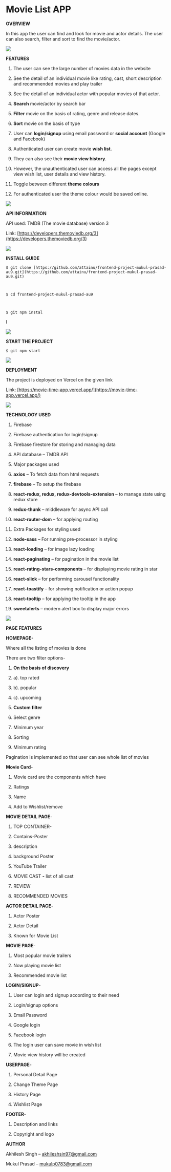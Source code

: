 # **Movie List APP**

**OVERVIEW**

In this app the user can find and look for movie and actor details. The user can also search, filter and sort to find the movie/actor.

![](RackMultipart20210121-4-1at6jwq_html_9c0fdd29d2e8037f.gif)

**FEATURES**

1. The user can see the large number of movies data in the website

2. See the detail of an individual movie like rating, cast, short description and recommended movies and play trailer

3. See the detail of an individual actor with popular movies of that actor.

4. **Search** movie/actor by search bar

5. **Filter** movie on the basis of rating, genre and release dates.

6. **Sort** movie on the basis of type

7. User can **login/signup** using email password or **social account** (Google and Facebook)

8. Authenticated user can create movie **wish list**.

9. They can also see their **movie view history**.

10. However, the unauthenticated user can access all the pages except view wish list, user details and view history.

11. Toggle between different **theme colours**

12. For authenticated user the theme colour would be saved online.

![](RackMultipart20210121-4-1at6jwq_html_9c0fdd29d2e8037f.gif)

**API INFORMATION**

API used: TMDB (The movie database) version 3

Link: [https://developers.themoviedb.org/3](https://developers.themoviedb.org/3)

![](RackMultipart20210121-4-1at6jwq_html_9c0fdd29d2e8037f.gif)

**INSTALL GUIDE**

    $ git clone [https://github.com/attainu/frontend-project-mukul-prasad-au9.git](https://github.com/attainu/frontend-project-mukul-prasad-au9.git)



    $ cd frontend-project-mukul-prasad-au9



    $ git npm instal

l

![](RackMultipart20210121-4-1at6jwq_html_9c0fdd29d2e8037f.gif)

**START THE PROJECT**

    $ git npm start

![](RackMultipart20210121-4-1at6jwq_html_9c0fdd29d2e8037f.gif)

**DEPLOYMENT**

The project is deployed on Vercel on the given link

Link: [https://movie-time-app.vercel.app/](https://movie-time-app.vercel.app/)

![](RackMultipart20210121-4-1at6jwq_html_9c0fdd29d2e8037f.gif)

**TECHNOLOGY USED**

1. Firebase

1. Firebase authentication for login/signup

1. Firebase firestore for storing and managing data

1. API database – TMDB API

1. Major packages used

1. **axios** – To fetch data from html requests

1. **firebase** – To setup the firebase

1. **react-redux, redux, redux-devtools-extension** – to manage state using redux store

1. **redux-thunk** – middleware for async API call

1. **react-router-dom** – for applying routing

1. Extra Packages for styling used

1. **node-sass** – For running pre-processor in styling

1. **react-loading** – for image lazy loading

1. **react-paginating** – for pagination in the movie list

1. **react-rating-stars-components** – for displaying movie rating in star

1. **react-slick** – for performing carousel functionality

1. **react-toastify** – for showing notification or action popup

1. **react-tooltip** – for applying the tooltip in the app

1. **sweetalerts** – modern alert box to display major errors

![](RackMultipart20210121-4-1at6jwq_html_9c0fdd29d2e8037f.gif)

**PAGE FEATURES**

**HOMEPAGE-**

Where all the listing of movies is done

There are two filter options-

1.  **On the basis of discovery**

1.  a). top rated

1.  b). popular

1.  c). upcoming

1.  **Custom filter**

1.  Select genre

1.  Minimum year

1.  Sorting

1.  Minimum rating

Pagination is implemented so that user can see whole list of movies

**Movie Card**-

1. Movie card are the components which have

2. Ratings

3. Name

4. Add to Wishlist/remove

**MOVIE DETAIL PAGE**-

1. TOP CONTAINER-

1. Contains-Poster

1. description

1. background Poster

1. YouTube Trailer

1. MOVIE CAST **-** list of all cast

1. REVIEW

1. RECOMMENDED MOVIES

**ACTOR DETAIL PAGE**-

1. Actor Poster

2. Actor Detail

3. Known for Movie List

**MOVIE PAGE**-

1. Most popular movie trailers

2. Now playing movie list

3. Recommended movie list

**LOGIN/SIGNUP**-

1. User can login and signup according to their need

2. Login/signup options

3. Email Password

4. Google login

5. Facebook login

6. The login user can save movie in wish list

7. Movie view history will be created

**USERPAGE**-

1. Personal Detail Page

2. Change Theme Page

3. History Page

4. Wishlist Page

**FOOTER**-

1. Description and links

2. Copyright and logo

**AUTHOR**

Akhilesh Singh – akhileshsin97@gmail.com

Mukul Prasad – mukulp0783@gmail.com
